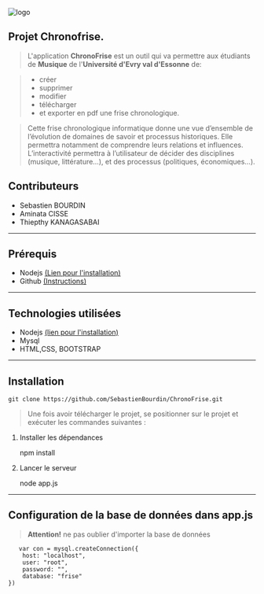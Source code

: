 ![logo](https://hal.archives-ouvertes.fr/UNIV-PARIS-SACLAY/public/logo_UP_saclay_final.png)

## **Projet Chronofrise.**

> L'application **ChronoFrise** est un outil qui va permettre aux étudiants de **Musique** de l'**Université d'Evry val d'Essonne** de:

> - <i class="icon-file"></i> créer
> - <i class="icon-trash"></i> supprimer
> - <i class="icon-pencil"></i> modifier
> - <i class="icon-upload"></i> télécharger
> - <i class="icon-hdd"></i> et exporter en pdf une frise chronologique.

> Cette frise chronologique informatique donne une vue d’ensemble de
> l’évolution de domaines de savoir et processus historiques.
> Elle permettra notamment de comprendre leurs relations et influences.
> L’interactivité permettra à l’utilisateur de décider des disciplines
> (musique, littérature…), et des processus (politiques, économiques…).

## **Contributeurs**

 - Sebastien BOURDIN
 - Aminata CISSE
 - Thiepthy KANAGASABAI
 
----------
## **Prérequis**
 - Nodejs [(Lien pour l'installation)](https://nodejs.org/en/)
 - Github [(Instructions)](https://git-scm.com/downloads)

----------
## **Technologies utilisées**
 

 - Nodejs [(lien pour l'installation)](https://nodejs.org/en/)
 - Mysql 
 - HTML,CSS, BOOTSTRAP


----------
## **Installation**

    git clone https://github.com/SebastienBourdin/ChronoFrise.git
> Une fois avoir télécharger le projet, se positionner sur le projet et exécuter les commandes suivantes :

 1. Installer les dépendances
 
    npm install
    

 2. Lancer le serveur 
 
    node app.js
   
----------
## **Configuration de la base de données dans app.js**

> **Attention!** ne pas oublier d'importer la base de données

       var con = mysql.createConnection({
        host: "localhost",
        user: "root",
        password: "",
        database: "frise"
    })

